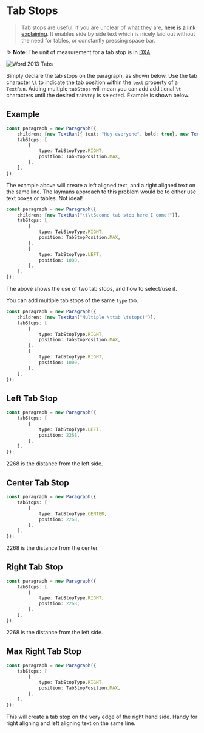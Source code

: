 # Tab Stops

> Tab stops are useful, if you are unclear of what they are, [here is a link explaining](https://en.wikipedia.org/wiki/Tab_stop). It enables side by side text which is nicely laid out without the need for tables, or constantly pressing space bar.

!> **Note**: The unit of measurement for a tab stop is in [DXA](https://stackoverflow.com/questions/14360183/default-wordml-unit-measurement-pixel-or-point-or-inches)

![Word 2013 Tabs](https://support.content.office.net/en-us/media/d75ca75d-9fe9-4d46-9a8b-4534c13acbc5.png "Word 2013 Tab Stops")

Simply declare the tab stops on the paragraph, as shown below. Use the tab character `\t` to indicate the tab position within the `text` property of a `TextRun`. Adding multiple `tabStops` will mean you can add additional `\t` characters until the desired `tabStop` is selected. Example is shown below.

## Example

```ts
const paragraph = new Paragraph({
    children: [new TextRun({ text: "Hey everyone", bold: true}, new TextRun("\t11th November 1999")],
    tabStops: [
        {
            type: TabStopType.RIGHT,
            position: TabStopPosition.MAX,
        },
    ],
});
```

The example above will create a left aligned text, and a right aligned text on the same line. The laymans approach to this problem would be to either use text boxes or tables. Not ideal!

```ts
const paragraph = new Paragraph({
    children: [new TextRun("\t\tSecond tab stop here I come!")],
    tabStops: [
        {
            type: TabStopType.RIGHT,
            position: TabStopPosition.MAX,
        },
        {
            type: TabStopType.LEFT,
            position: 1000,
        },
    ],
});
```

The above shows the use of two tab stops, and how to select/use it.

You can add multiple tab stops of the same `type` too.

```ts
const paragraph = new Paragraph({
    children: [new TextRun("Multiple \ttab \tstops!")],
    tabStops: [
        {
            type: TabStopType.RIGHT,
            position: TabStopPosition.MAX,
        },
        {
            type: TabStopType.RIGHT,
            position: 1000,
        },
    ],
});
```

## Left Tab Stop

```ts
const paragraph = new Paragraph({
    tabStops: [
        {
            type: TabStopType.LEFT,
            position: 2268,
        },
    ],
});
```

2268 is the distance from the left side.

## Center Tab Stop

```ts
const paragraph = new Paragraph({
    tabStops: [
        {
            type: TabStopType.CENTER,
            position: 2268,
        },
    ],
});
```

2268 is the distance from the center.

## Right Tab Stop

```ts
const paragraph = new Paragraph({
    tabStops: [
        {
            type: TabStopType.RIGHT,
            position: 2268,
        },
    ],
});
```

2268 is the distance from the left side.

## Max Right Tab Stop

```ts
const paragraph = new Paragraph({
    tabStops: [
        {
            type: TabStopType.RIGHT,
            position: TabStopPosition.MAX,
        },
    ],
});
```

This will create a tab stop on the very edge of the right hand side. Handy for right aligning and left aligning text on the same line.
